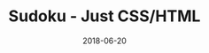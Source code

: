 ---
title: 'Sudoku - Just CSS/HTML'
description: 'Complete a sudoku puzzle without Javascript or server-side interaction.'
gametype: 'medium'
gameid: 44
date: 2018-06-20
tags: []
draft: false
type: 'games'
num19: [{'idx':1,'arr1':[1,2,3,4,5,6,7,8,9],'arr2':[1,2,3,4,5,6,7,8,9]},{'idx':2,'arr1':[1,2,3,4,5,6,7,8,9],'arr2':[1,2,3,4,5,6,7,8,9]},{'idx':3,'arr1':[1,2,3,4,5,6,7,8,9],'arr2':[1,2,3,4,5,6,7,8,9]},{'idx':4,'arr1':[1,2,3,4,5,6,7,8,9],'arr2':[1,2,3,4,5,6,7,8,9]},{'idx':5,'arr1':[1,2,3,4,5,6,7,8,9],'arr2':[1,2,3,4,5,6,7,8,9]},{'idx':6,'arr1':[1,2,3,4,5,6,7,8,9],'arr2':[1,2,3,4,5,6,7,8,9]},{'idx':7,'arr1':[1,2,3,4,5,6,7,8,9],'arr2':[1,2,3,4,5,6,7,8,9]},{'idx':8,'arr1':[1,2,3,4,5,6,7,8,9],'arr2':[1,2,3,4,5,6,7,8,9]},{'idx':9,'arr1':[1,2,3,4,5,6,7,8,9],'arr2':[1,2,3,4,5,6,7,8,9]}]
puzzle: [[0, 0, 4, 2, 9, 0, 0, 0, 1], [0, 0, 0, 0, 0, 8, 0, 7, 0], [0, 0, 0, 1, 5, 0, 0, 0, 6], [0, 3, 8, 0, 0, 0, 1, 0, 0], [0, 2, 0, 9, 6, 0, 0, 4, 0], [0, 6, 5, 0, 0, 0, 2, 0, 0], [0, 0, 0, 8, 3, 0, 0, 0, 4], [0, 0, 0, 0, 0, 9, 0, 1, 0], [0, 0, 3, 6, 1, 0, 0, 0, 5]]
layout: 'sudokucssstatic'
---